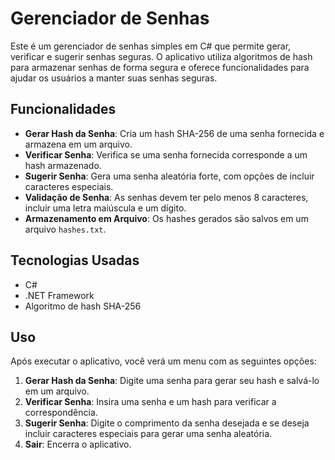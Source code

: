 # Gerenciador de Senhas

Este é um gerenciador de senhas simples em C# que permite gerar, verificar e sugerir senhas seguras. O aplicativo utiliza algoritmos de hash para armazenar senhas de forma segura e oferece funcionalidades para ajudar os usuários a manter suas senhas seguras.

## Funcionalidades

- **Gerar Hash da Senha**: Cria um hash SHA-256 de uma senha fornecida e armazena em um arquivo.
- **Verificar Senha**: Verifica se uma senha fornecida corresponde a um hash armazenado.
- **Sugerir Senha**: Gera uma senha aleatória forte, com opções de incluir caracteres especiais.
- **Validação de Senha**: As senhas devem ter pelo menos 8 caracteres, incluir uma letra maiúscula e um dígito.
- **Armazenamento em Arquivo**: Os hashes gerados são salvos em um arquivo `hashes.txt`.

## Tecnologias Usadas

- C#
- .NET Framework
- Algoritmo de hash SHA-256


## Uso

Após executar o aplicativo, você verá um menu com as seguintes opções:

1. **Gerar Hash da Senha**: Digite uma senha para gerar seu hash e salvá-lo em um arquivo.
2. **Verificar Senha**: Insira uma senha e um hash para verificar a correspondência.
3. **Sugerir Senha**: Digite o comprimento da senha desejada e se deseja incluir caracteres especiais para gerar uma senha aleatória.
4. **Sair**: Encerra o aplicativo.
